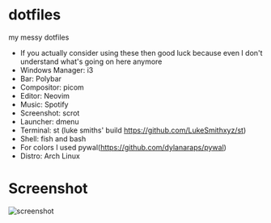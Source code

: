 # dotfiles
my messy dotfiles
- If you actually consider using these then good luck because even I don't understand what's going on here anymore
- Windows Manager: i3
- Bar: Polybar
- Compositor: picom
- Editor: Neovim
- Music: Spotify
- Screenshot: scrot
- Launcher: dmenu
- Terminal: st (luke smiths' build https://github.com/LukeSmithxyz/st)
- Shell: fish and bash
- For colors I used pywal(https://github.com/dylanaraps/pywal)
- Distro: Arch Linux
# Screenshot
![screenshot](https://i.imgur.com/wMZaNlQ.png)

